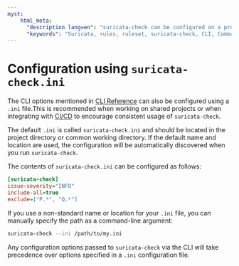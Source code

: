 ```yaml
---
myst:
    html_meta:
      "description lang=en": "suricata-check can be configured on a project-wide basis using .ini files, making rule quality a collaborative effort."
      "keywords": "Suricata, rules, ruleset, suricata-check, CLI, Command Line, rules, rule, ini"
---
```

# Configuration using `suricata-check.ini`

The CLI options mentioned in [CLI Reference](./cli.rst) can also be configured using a `.ini` file.This is recommended when working on shared projects or when integrating with [CI/CD](./ci_cd.md) to encourage consistent usage of `suricata-check`.

The default `.ini` is called `suricata-check.ini` and should be located in the project directory or common working directory. If the default name and location are used, the configuration will be automatically discovered when you run `suricata-check`.

The contents of `suricata-check.ini` can be configured as follows:
```ini
[suricata-check]
issue-severity="INFO"
include-all=true
exclude=["P.*", "Q.*"]
```

If you use a non-standard name or location for your `.ini` file, you can manually specify the path as a command-line argument:

```bash
suricata-check --ini /path/to/my.ini
```

Any configuration options passed to `suricata-check` via the CLI will take precedence over options specified in a `.ini` configuration file.
